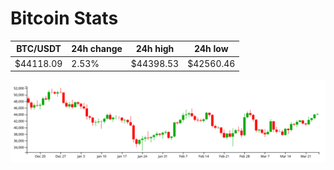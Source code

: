 # Bitcoin Stats

BTC/USDT|24h change|24h high|24h low|
|---|---|---|---|
|$44118.09|2.53%|$44398.53|$42560.46|

<img src="./chart.svg">
